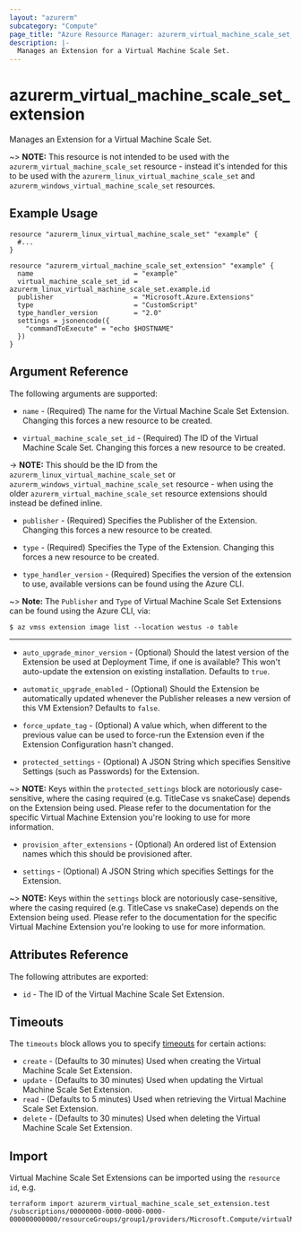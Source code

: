 ```yaml
---
layout: "azurerm"
subcategory: "Compute"
page_title: "Azure Resource Manager: azurerm_virtual_machine_scale_set_extension"
description: |-
  Manages an Extension for a Virtual Machine Scale Set.
---
```


# azurerm_virtual_machine_scale_set_extension

Manages an Extension for a Virtual Machine Scale Set.

~> **NOTE:** This resource is not intended to be used with the `azurerm_virtual_machine_scale_set` resource - instead it's intended for this to be used with the `azurerm_linux_virtual_machine_scale_set` and `azurerm_windows_virtual_machine_scale_set` resources.

## Example Usage

```hcl
resource "azurerm_linux_virtual_machine_scale_set" "example" {
  #...
}

resource "azurerm_virtual_machine_scale_set_extension" "example" {
  name                         = "example"
  virtual_machine_scale_set_id = azurerm_linux_virtual_machine_scale_set.example.id
  publisher                    = "Microsoft.Azure.Extensions"
  type                         = "CustomScript"
  type_handler_version         = "2.0"
  settings = jsonencode({
    "commandToExecute" = "echo $HOSTNAME"
  })
}
```

## Argument Reference

The following arguments are supported:

* `name` - (Required) The name for the Virtual Machine Scale Set Extension. Changing this forces a new resource to be created.

* `virtual_machine_scale_set_id` - (Required) The ID of the Virtual Machine Scale Set. Changing this forces a new resource to be created.

-> **NOTE:** This should be the ID from the `azurerm_linux_virtual_machine_scale_set` or `azurerm_windows_virtual_machine_scale_set` resource - when using the older `azurerm_virtual_machine_scale_set` resource extensions should instead be defined inline.

* `publisher` - (Required) Specifies the Publisher of the Extension. Changing this forces a new resource to be created.

* `type` - (Required) Specifies the Type of the Extension. Changing this forces a new resource to be created.

* `type_handler_version` - (Required) Specifies the version of the extension to use, available versions can be found using the Azure CLI.

~> **Note:** The `Publisher` and `Type` of Virtual Machine Scale Set Extensions can be found using the Azure CLI, via:

```shell
$ az vmss extension image list --location westus -o table
```

---

* `auto_upgrade_minor_version` - (Optional) Should the latest version of the Extension be used at Deployment Time, if one is available? This won't auto-update the extension on existing installation. Defaults to `true`.

* `automatic_upgrade_enabled` - (Optional) Should the Extension be automatically updated whenever the Publisher releases a new version of this VM Extension? Defaults to `false`.

* `force_update_tag` - (Optional) A value which, when different to the previous value can be used to force-run the Extension even if the Extension Configuration hasn't changed.

* `protected_settings` - (Optional) A JSON String which specifies Sensitive Settings (such as Passwords) for the Extension.

~> **NOTE:** Keys within the `protected_settings` block are notoriously case-sensitive, where the casing required (e.g. TitleCase vs snakeCase) depends on the Extension being used. Please refer to the documentation for the specific Virtual Machine Extension you're looking to use for more information.

* `provision_after_extensions` - (Optional) An ordered list of Extension names which this should be provisioned after.

* `settings` - (Optional) A JSON String which specifies Settings for the Extension.

~> **NOTE:** Keys within the `settings` block are notoriously case-sensitive, where the casing required (e.g. TitleCase vs snakeCase) depends on the Extension being used. Please refer to the documentation for the specific Virtual Machine Extension you're looking to use for more information.

## Attributes Reference

The following attributes are exported:

* `id` - The ID of the Virtual Machine Scale Set Extension.

## Timeouts

The `timeouts` block allows you to specify [timeouts](https://www.terraform.io/docs/configuration/resources.html#timeouts) for certain actions:

* `create` - (Defaults to 30 minutes) Used when creating the Virtual Machine Scale Set Extension.
* `update` - (Defaults to 30 minutes) Used when updating the Virtual Machine Scale Set Extension.
* `read` - (Defaults to 5 minutes) Used when retrieving the Virtual Machine Scale Set Extension.
* `delete` - (Defaults to 30 minutes) Used when deleting the Virtual Machine Scale Set Extension.

## Import

Virtual Machine Scale Set Extensions can be imported using the `resource id`, e.g.

```shell
terraform import azurerm_virtual_machine_scale_set_extension.test /subscriptions/00000000-0000-0000-0000-000000000000/resourceGroups/group1/providers/Microsoft.Compute/virtualMachineScaleSets/scaleSet1/extensions/extension1
```
